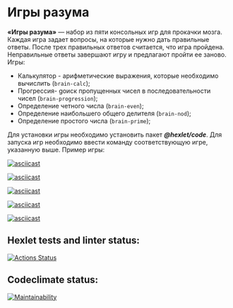 # Игры разума
**«Игры разума»** — набор из пяти консольных игр для прокачки мозга. Каждая игра задает вопросы, на которые нужно дать правильные ответы. После трех правильных ответов считается, что игра пройдена. Неправильные ответы завершают игру и предлагают пройти ее заново. Игры:

- Калькулятор - aрифметические выражения, которые необходимо вычислить (`brain-calc`);
- Прогрессия- gоиск пропущенных чисел в последовательности чисел (`brain-progression`);
- Определение четного числа (`brain-even`);
- Определение наибольшего общего делителя (`brain-nod`);
- Определение простого числа (`brain-prime`);

Для установки игры необходимо установить пакет ***@hexlet/code***. Для запуска игр необходимо ввести команду соответствующую игре, указанную выше.
Пример игры:

[![asciicast](https://asciinema.org/a/6QSms400ECA838icpl6QqDAhZ.svg)](https://asciinema.org/a/6QSms400ECA838icpl6QqDAhZ)

[![asciicast](https://asciinema.org/a/oPjbNL3tA4XjBR2L9M57JKZz7.svg)](https://asciinema.org/a/oPjbNL3tA4XjBR2L9M57JKZz7)

[![asciicast](https://asciinema.org/a/WVTjvvcMA137v7zuApVGJC1MB.svg)](https://asciinema.org/a/WVTjvvcMA137v7zuApVGJC1MB)

[![asciicast](https://asciinema.org/a/UQ8rpmytHakvAWX9lWTJ4TJlg.svg)](https://asciinema.org/a/UQ8rpmytHakvAWX9lWTJ4TJlg)

[![asciicast](https://asciinema.org/a/O8dQaGv89YcGOSkUZMb3BGAVm.svg)](https://asciinema.org/a/O8dQaGv89YcGOSkUZMb3BGAVm)

## Hexlet tests and linter status:
[![Actions Status](https://github.com/Idealistnik/frontend-project-44/actions/workflows/hexlet-check.yml/badge.svg)](https://github.com/Idealistnik/frontend-project-44/actions)

## Codeclimate status:
[![Maintainability](https://api.codeclimate.com/v1/badges/c0cc10eaae8125443027/maintainability)](https://codeclimate.com/github/Idealistnik/frontend-project-44/maintainability)
